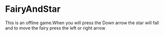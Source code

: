# FairyAndStar
This is an offline game.When you will press the Down arrow the star will fall and to move the fairy press the left or right arrow
